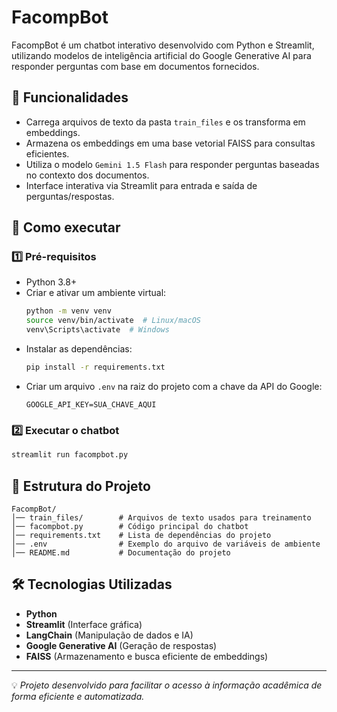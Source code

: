 # FacompBot

FacompBot é um chatbot interativo desenvolvido com Python e Streamlit, utilizando modelos de inteligência artificial do Google Generative AI para responder perguntas com base em documentos fornecidos.

## 📌 Funcionalidades
- Carrega arquivos de texto da pasta `train_files` e os transforma em embeddings.
- Armazena os embeddings em uma base vetorial FAISS para consultas eficientes.
- Utiliza o modelo `Gemini 1.5 Flash` para responder perguntas baseadas no contexto dos documentos.
- Interface interativa via Streamlit para entrada e saída de perguntas/respostas.

## 🚀 Como executar

### 1️⃣ Pré-requisitos
- Python 3.8+
- Criar e ativar um ambiente virtual:
  ```sh
  python -m venv venv
  source venv/bin/activate  # Linux/macOS
  venv\Scripts\activate  # Windows
  ```
- Instalar as dependências:
  ```sh
  pip install -r requirements.txt
  ```
- Criar um arquivo `.env` na raiz do projeto com a chave da API do Google:
  ```env
  GOOGLE_API_KEY=SUA_CHAVE_AQUI
  ```

### 2️⃣ Executar o chatbot
```sh
streamlit run facompbot.py
```

## 📁 Estrutura do Projeto
```
FacompBot/
│── train_files/        # Arquivos de texto usados para treinamento
│── facompbot.py        # Código principal do chatbot
│── requirements.txt    # Lista de dependências do projeto
│── .env                # Exemplo do arquivo de variáveis de ambiente
│── README.md           # Documentação do projeto
```

## 🛠 Tecnologias Utilizadas
- **Python**
- **Streamlit** (Interface gráfica)
- **LangChain** (Manipulação de dados e IA)
- **Google Generative AI** (Geração de respostas)
- **FAISS** (Armazenamento e busca eficiente de embeddings)

---
💡 *Projeto desenvolvido para facilitar o acesso à informação acadêmica de forma eficiente e automatizada.*

